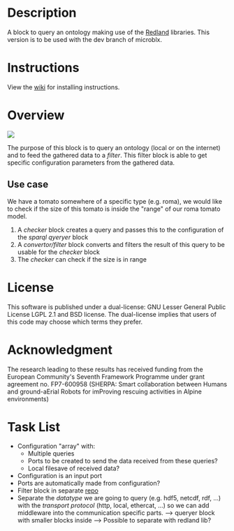 Description
===========

A block to query an ontology making use of the [Redland] libraries.
This version is to be used with the dev branch of microblx.

Instructions
============

View the [wiki] for installing instructions.

Overview
========

![][ontology_schema]

The purpose of this block is to query an ontology (local or on the internet) and to feed the gathered data to a _filter_.
This filter block is able to get specific configuration parameters from the gathered data.

Use case
--------

We have a tomato somewhere of a specific type (e.g. roma), we would like to check if the size of this tomato is inside the "range" of our roma tomato model.

1. A _checker_ block creates a query and passes this to the configuration of the _sparql qyeryer_ block
2. A _convertor/filter_ block converts and filters the result of this query to be usable for the _checker_ block
3. The _checker_ can check if the size is in range

License
=======

This software is published under a dual-license: GNU Lesser General Public License LGPL 2.1 and BSD license. The dual-license implies that users of this code may choose which terms they prefer.

Acknowledgment
==============

The research leading to these results has received funding from the 
European Community's Seventh Framework Programme under grant 
agreement no. FP7-600958 (SHERPA: Smart collaboration between Humans and
ground-aErial Robots for imProving rescuing activities in Alpine
environments)

Task List
=========

- Configuration "array" with:
	- Multiple queries
	- Ports to be created to send the data received from these queries?
	- Local filesave of received data?
- Configuration is an input port
- Ports are automatically made from configuration?
- Filter block in separate [repo]
- Separate the _datatype_ we are going to query (e.g. hdf5, netcdf, rdf, ...) with the _transport protocol_ (http, local, ethercat, ...) so we can add middleware into the communication specific parts. --> queryer block with smaller blocks inside --> Possible to separate with redland lib?

[Redland]: http://www.librdf.org
[wiki]: https://www.github.com/ejans/sparql_querying/wiki
[ontology_schema]: figs/Ontology_Schema.png?raw=true
[repo]: https://www.github.com/ejans/filtering
